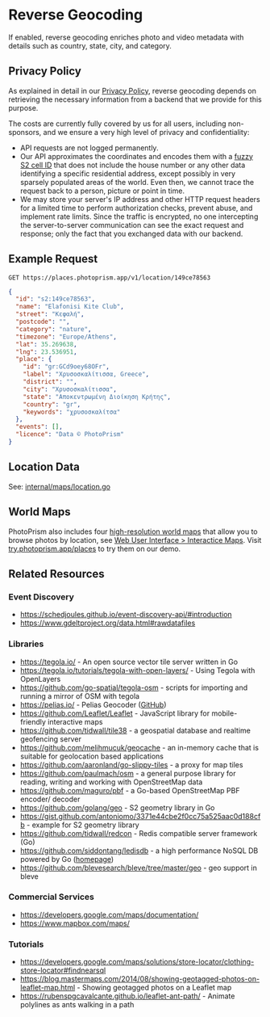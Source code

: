 # Reverse Geocoding

If enabled, reverse geocoding enriches photo and video metadata with details such as country, state, city, and category.

## Privacy Policy ##

As explained in detail in our [Privacy Policy](https://photoprism.app/privacy), reverse geocoding depends on retrieving the necessary information from a backend that we provide for this purpose.

The costs are currently fully covered by us for all users, including non-sponsors, and we ensure a very high level of privacy and confidentiality:

- API requests are not logged permanently.
- Our API approximates the coordinates and encodes them with a [fuzzy S2 cell ID](https://s2geometry.io/resources/s2cell_statistics.html) that does not include the house number or any other data identifying a specific residential address, except possibly in very sparsely populated areas of the world. Even then, we cannot trace the request back to a person, picture or point in time.
- We may store your server's IP address and other HTTP request headers for a limited time to perform authorization checks, prevent abuse, and implement rate limits. Since the traffic is encrypted, no one intercepting the server-to-server communication can see the exact request and response; only the fact that you exchanged data with our backend.

## Example Request ##

`GET https://places.photoprism.app/v1/location/149ce78563`

```json
{
  "id": "s2:149ce78563",
  "name": "Elafonisi Kite Club",
  "street": "Κεφαλή",
  "postcode": "",
  "category": "nature",
  "timezone": "Europe/Athens",
  "lat": 35.269638,
  "lng": 23.536951,
  "place": {
    "id": "gr:GCd9oey68OFr",
    "label": "Χρυσοσκαλίτισσα, Greece",
    "district": "",
    "city": "Χρυσοσκαλίτισσα",
    "state": "Αποκεντρωμένη Διοίκηση Κρήτης",
    "country": "gr",
    "keywords": "χρυσοσκαλίτσα"
  },
  "events": [],
  "licence": "Data © PhotoPrism"
}
```

## Location Data ##

See: [internal/maps/location.go](https://github.com/photoprism/photoprism/blob/develop/internal/maps/location.go)

## World Maps ##

PhotoPrism also includes four [high-resolution world maps](https://try.photoprism.app/places) that allow you to browse photos by location, see [Web User Interface > Interactice Maps](../ui/maps.md). Visit [try.photoprism.app/places](https://try.photoprism.app/places) to try them on our demo.

## Related Resources ##

### Event Discovery ###

- https://schedjoules.github.io/event-discovery-api/#introduction
- https://www.gdeltproject.org/data.html#rawdatafiles

### Libraries ###

- https://tegola.io/ - An open source vector tile server written in Go
- https://tegola.io/tutorials/tegola-with-open-layers/ - Using Tegola with OpenLayers
- https://github.com/go-spatial/tegola-osm - scripts for importing and running a mirror of OSM with tegola
- https://pelias.io/ - Pelias Geocoder ([GitHub](https://github.com/pelias/pelias))
- https://github.com/Leaflet/Leaflet - JavaScript library for mobile-friendly interactive maps
- https://github.com/tidwall/tile38 - a geospatial database and realtime geofencing server
- https://github.com/melihmucuk/geocache - an in-memory cache that is suitable for geolocation based applications
- https://github.com/aaronland/go-slippy-tiles - a proxy for map tiles
- https://github.com/paulmach/osm - a general purpose library for reading, writing and working with OpenStreetMap data
- https://github.com/maguro/pbf - a Go-based OpenStreetMap PBF encoder/ decoder
- https://github.com/golang/geo - S2 geometry library in Go
- https://gist.github.com/antoniomo/3371e44cbe2f0cc75a525aac0d188cfb - example for S2 geometry library
- https://github.com/tidwall/redcon - Redis compatible server framework (Go)
- https://github.com/siddontang/ledisdb - a high performance NoSQL DB powered by Go ([homepage](http://ledisdb.com/))
- https://github.com/blevesearch/bleve/tree/master/geo - geo support in bleve

### Commercial Services ###

- https://developers.google.com/maps/documentation/
- https://www.mapbox.com/maps/

### Tutorials ###

- https://developers.google.com/maps/solutions/store-locator/clothing-store-locator#findnearsql
- https://blog.mastermaps.com/2014/08/showing-geotagged-photos-on-leaflet-map.html - Showing geotagged photos on a Leaflet map
- https://rubenspgcavalcante.github.io/leaflet-ant-path/ - Animate polylines as ants walking in a path
